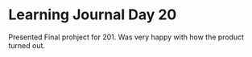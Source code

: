 # Learning Journal Day 20
 
 Presented Final prohject for 201. Was very happy with how the product turned out.
